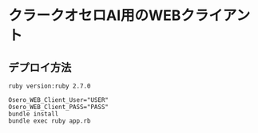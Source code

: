 # クラークオセロAI用のWEBクライアント

## デプロイ方法

```
ruby version:ruby 2.7.0
```

```shell
Osero_WEB_Client_User="USER"
Osero_WEB_Client_PASS="PASS"
bundle install
bundle exec ruby app.rb
```


